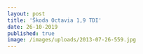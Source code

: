 ```yaml
---
layout: post
title: 'Škoda Octavia 1,9 TDI'
date: 26-10-2019
published: true
image: /images/uploads/2013-07-26-559.jpg
---
```


